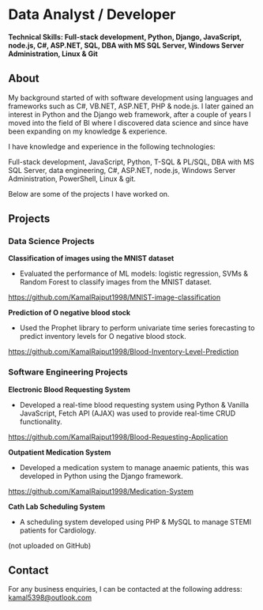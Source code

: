# Data Analyst / Developer

#### Technical Skills: Full-stack development, Python, Django, JavaScript, node.js, C#, ASP.NET, SQL, DBA with MS SQL Server, Windows Server Administration, Linux & Git

## About

My background started of with software development using languages and frameworks such as C#, VB.NET, ASP.NET, PHP & node.js. I later gained an interest in Python and the Django web framework, after a couple of years I moved into the field of BI where I discovered data science and since have been expanding on my knowledge & experience. 

I have knowledge and experience in the following technologies: 

Full-stack development, JavaScript, Python, T-SQL & PL/SQL, DBA with MS SQL Server, data engineering, C#, ASP.NET, node.js, Windows Server Administration, PowerShell, Linux & git. 

Below are some of the projects I have worked on. 

## Projects

### Data Science Projects

**Classification of images using the MNIST dataset**
- Evaluated the performance of ML models: logistic regression, SVMs & Random Forest to classify images from the MNIST dataset.

https://github.com/KamalRajput1998/MNIST-image-classification

**Prediction of O negative blood stock**
- Used the Prophet library to perform univariate time series forecasting to predict inventory levels for O negative blood stock.
  
https://github.com/KamalRajput1998/Blood-Inventory-Level-Prediction

### Software Engineering Projects

**Electronic Blood Requesting System**
- Developed a real-time blood requesting system using Python & Vanilla JavaScript, Fetch API (AJAX) was used to provide real-time CRUD functionality.

https://github.com/KamalRajput1998/Blood-Requesting-Application

**Outpatient Medication System**
- Developed a medication system to manage anaemic patients, this was developed in Python using the Django framework.

https://github.com/KamalRajput1998/Medication-System

**Cath Lab Scheduling System**
- A scheduling system developed using PHP & MySQL to manage STEMI patients for Cardiology.

(not uploaded on GitHub)


## Contact
For any business enquiries, I can be contacted at the following address: kamal5398@outlook.com
